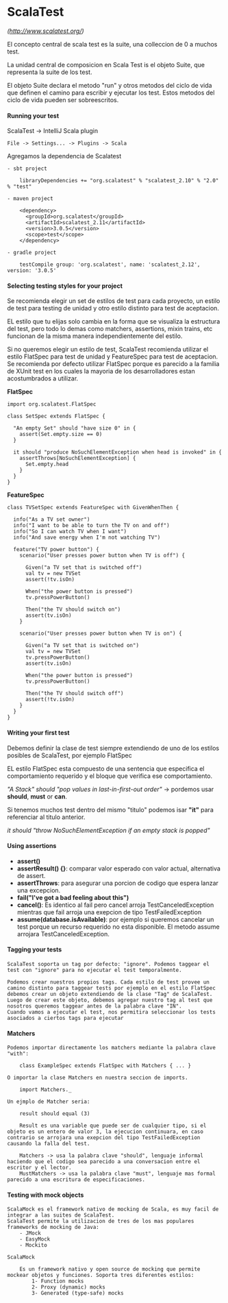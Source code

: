 # ScalaTest
_(http://www.scalatest.org/)_

El concepto central de scala test es la suite, una colleccion de 0 a muchos test.

La unidad central de composicion en Scala Test is el objeto Suite, que representa la suite de los test.

El objeto Suite declara el metodo "run" y otros metodos del ciclo de vida que definen el camino para escribir y ejecutar los test. Estos metodos del ciclo de vida pueden ser sobreescritos.

#### Running your test

ScalaTest -> IntelliJ Scala plugin

	File -> Settings... -> Plugins -> Scala

Agregamos la dependencia de Scalatest

	- sbt project
	    
	    libraryDependencies += "org.scalatest" % "scalatest_2.10" % "2.0" % "test"
	
	- maven project
        
        <dependency>
          <groupId>org.scalatest</groupId>
          <artifactId>scalatest_2.11</artifactId>
          <version>3.0.5</version>
          <scope>test</scope>
        </dependency>

	- gradle project
		
		testCompile group: 'org.scalatest', name: 'scalatest_2.12', version: '3.0.5'


#### Selecting testing styles for your project

Se recomienda elegir un set de estilos de test para cada proyecto, un estilo de test para testing de unidad y otro estilo distinto  para test de aceptacion.

EL estilo que tu elijas solo cambia en la forma que se visualiza la estructura del test, pero todo lo demas como matchers, assertions, mixin trains, etc funcionan de la misma manera independientemente del estilo.

Si no queremos elegir un estilo de test, ScalaTest recomienda utilizar el estilo FlatSpec para test de unidad y FeatureSpec para test de aceptacion. Se recomienda por defecto utilizar FlatSpec porque es parecido a la familia de XUnit test en los cuales la mayoria de los desarrolladores estan acostumbrados a utilizar.

**FlatSpec**

~~~	
import org.scalatest.FlatSpec

class SetSpec extends FlatSpec {

  "An empty Set" should "have size 0" in {
    assert(Set.empty.size == 0)
  }

  it should "produce NoSuchElementException when head is invoked" in {
    assertThrows[NoSuchElementException] {
      Set.empty.head
    }
  }
}
~~~

**FeatureSpec**

~~~
class TVSetSpec extends FeatureSpec with GivenWhenThen {

  info("As a TV set owner")
  info("I want to be able to turn the TV on and off")
  info("So I can watch TV when I want")
  info("And save energy when I'm not watching TV")

  feature("TV power button") {
    scenario("User presses power button when TV is off") {

      Given("a TV set that is switched off")
      val tv = new TVSet
      assert(!tv.isOn)

      When("the power button is pressed")
      tv.pressPowerButton()

      Then("the TV should switch on")
      assert(tv.isOn)
    }

    scenario("User presses power button when TV is on") {

      Given("a TV set that is switched on")
      val tv = new TVSet
      tv.pressPowerButton()
      assert(tv.isOn)

      When("the power button is pressed")
      tv.pressPowerButton()

      Then("the TV should switch off")
      assert(!tv.isOn)
    }
  }
}
~~~


#### Writing your first test

Debemos definir la clase de test siempre extendiendo de uno de los estilos posibles de ScalaTest, por ejemplo FlatSpec

EL estilo FlatSpec esta compuesto de una sentencia que especifica el comportamiento requerido y el bloque que verifica ese comportamiento.

_"A Stack" should "pop values in last-in-first-out order"_ -> pordemos usar **should**, **must** or **can**.

Si tenemos muchos test dentro del mismo "titulo" podemos isar **"it"** para referenciar al titulo anterior.
	
_it should "throw NoSuchElementException if an empty stack is popped"_



#### Using assertions

- **assert()**
- **assertResult() {}**: comparar valor esperado con valor actual, alternativa de assert.
- **assertThrows**: para asegurar una porcion de codigo que espera lanzar una excepcion.
- **fail("I've got a bad feeling about this")** 
- **cancel()**: Es identico al fail pero cancel arroja TestCanceledException  mientras que fail arroja una exepcion de tipo 	TestFailedException
- **assume(database.isAvailable)**: por ejemplo si queremos cancelar un test porque un recurso requerido no esta 
    disponible. El metodo assume arrojara TestCanceledException.

#### Tagging your tests

	ScalaTest soporta un tag por defecto: "ignore". Podemos taggear el test con "ignore" para no ejecutar el test temporalmente.

	Podemos crear nuestros propios tags. Cada estilo de test provee un camino distinto para taggear tests por ejemplo en el estilo FlatSpec debemos crear un objeto extendiendo de la clase "Tag" de ScalaTest. Luego de crear este objeto, debemos agregar nuestro tag al test que nosotros queremos taggear antes de la palabra clave "IN". 
	Cuando vamos a ejecutar el test, nos permitira seleccionar los tests asociados a ciertos tags para ejecutar

#### Matchers

	Podemos importar directamente los matchers mediante la palabra clave "with":
		
		class ExampleSpec extends FlatSpec with Matchers { ... }

	O importar la clase Matchers en nuestra seccion de imports.

		import Matchers._

	Un ejmplo de Matcher seria:

		result should equal (3)

		Result es una variable que puede ser de cualquier tipo, si el objeto es un entero de valor 3, la ejecucion continuara, en caso contrario se arrojara una exepcion del tipo TestFailedException causando la falla del test.
		
		Matchers -> usa la palabra clave "should", lenguaje informal haciendo que el codigo sea parecido a una conversacion entre el escritor y el lector.
		MustMatchers -> usa la palabra clave "must", lenguaje mas formal parecido a una escritura de especificaciones.


#### Testing with mock objects

	ScalaMock es el framework nativo de mocking de Scala, es muy facil de integrar a las suites de ScalaTest.
	ScalaTest permite la utilizacion de tres de los mas populares frameworks de mocking de Java: 
		- JMock
		- EasyMock
		- Mockito

	ScalaMock

		Es un framework nativo y open source de mocking que permite mockear objetos y funciones. Soporta tres diferentes estilos:
			1- Function mocks
			2- Proxy (dynamic) mocks
			3- Generated (type-safe) mocks

